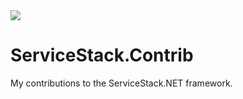 <img src="http://teamcity.mobacomm.com:9999/app/rest/builds/buildType:(id:ServiceStackContribFeatures_Build)/statusIcon"/>

# ServiceStack.Contrib
My contributions to the ServiceStack.NET framework.
